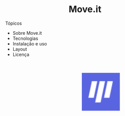 <h1  align="center">Move.it</h1>
 
 
 Tópicos

* Sobre Move.it                           
* Tecnologias                                   
* Instalação e uso                         
* Layout
* Licença

<p align="center" style="margin-left: 100px; margin-top: 50px;" >                               
    <img alt="Imagem do Moveit"  src="favicon.png" width="120px">                 
</p>

